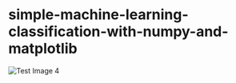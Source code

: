 # simple-machine-learning-classification-with-numpy-and-matplotlib
![Test Image 4](https://firebasestorage.googleapis.com/v0/b/shopfast-4db38.appspot.com/o/Screenshot%202019-10-16%20at%2012.45.15%20PM.png?alt=media&token=e6287909-f209-488f-a16c-2028f945add7)
